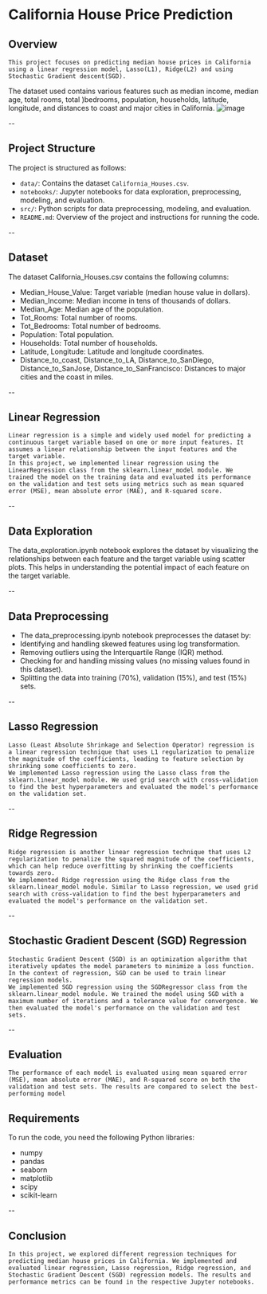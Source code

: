 # California House Price Prediction

## Overview
    This project focuses on predicting median house prices in California using a linear regression model, Lasso(L1), Ridge(L2) and using Stochastic Gradient descent(SGD).
The dataset used contains various features such as median income, median age, total rooms, total )bedrooms, population, households, latitude, longitude, and distances to coast and major cities in California.
![image](https://github.com/SaadElDine/PRODIGY_ML_01/assets/113860522/442dce12-0c12-424c-8351-46667b8e63dc)

--

## Project Structure

The project is structured as follows:

- `data/`: Contains the dataset `California_Houses.csv`.
- `notebooks/`: Jupyter notebooks for data exploration, preprocessing, modeling, and evaluation.
- `src/`: Python scripts for data preprocessing, modeling, and evaluation.
- `README.md`: Overview of the project and instructions for running the code.

--

## Dataset
The dataset California_Houses.csv contains the following columns:
- Median_House_Value: Target variable (median house value in dollars).
- Median_Income: Median income in tens of thousands of dollars.
- Median_Age: Median age of the population.
- Tot_Rooms: Total number of rooms.
- Tot_Bedrooms: Total number of bedrooms.
- Population: Total population.
- Households: Total number of households.
- Latitude, Longitude: Latitude and longitude coordinates.
- Distance_to_coast, Distance_to_LA, Distance_to_SanDiego, Distance_to_SanJose, Distance_to_SanFrancisco: Distances to major cities and the coast in miles.

--

## Linear Regression
    Linear regression is a simple and widely used model for predicting a continuous target variable based on one or more input features. It assumes a linear relationship between the input features and the target variable.
    In this project, we implemented linear regression using the LinearRegression class from the sklearn.linear_model module. We trained the model on the training data and evaluated its performance on the validation and test sets using metrics such as mean squared error (MSE), mean absolute error (MAE), and R-squared score.

--

## Data Exploration
The data_exploration.ipynb notebook explores the dataset by visualizing the relationships between each feature and the target variable using scatter plots. This helps in understanding the potential impact of each feature on the target variable.

--

## Data Preprocessing
- The data_preprocessing.ipynb notebook preprocesses the dataset by:
- Identifying and handling skewed features using log transformation.
- Removing outliers using the Interquartile Range (IQR) method.
- Checking for and handling missing values (no missing values found in this dataset).
- Splitting the data into training (70%), validation (15%), and test (15%) sets.

--

## Lasso Regression
    Lasso (Least Absolute Shrinkage and Selection Operator) regression is a linear regression technique that uses L1 regularization to penalize the magnitude of the coefficients, leading to feature selection by shrinking some coefficients to zero.
    We implemented Lasso regression using the Lasso class from the sklearn.linear_model module. We used grid search with cross-validation to find the best hyperparameters and evaluated the model's performance on the validation set.

--

## Ridge Regression
    Ridge regression is another linear regression technique that uses L2 regularization to penalize the squared magnitude of the coefficients, which can help reduce overfitting by shrinking the coefficients towards zero.
    We implemented Ridge regression using the Ridge class from the sklearn.linear_model module. Similar to Lasso regression, we used grid search with cross-validation to find the best hyperparameters and evaluated the model's performance on the validation set.

--

## Stochastic Gradient Descent (SGD) Regression
    Stochastic Gradient Descent (SGD) is an optimization algorithm that iteratively updates the model parameters to minimize a loss function. In the context of regression, SGD can be used to train linear regression models.
    We implemented SGD regression using the SGDRegressor class from the sklearn.linear_model module. We trained the model using SGD with a maximum number of iterations and a tolerance value for convergence. We then evaluated the model's performance on the validation and test sets.

--

## Evaluation
    The performance of each model is evaluated using mean squared error (MSE), mean absolute error (MAE), and R-squared score on both the validation and test sets. The results are compared to select the best-performing model

## Requirements

To run the code, you need the following Python libraries:

- numpy
- pandas
- seaborn
- matplotlib
- scipy
- scikit-learn
  
--

## Conclusion
    In this project, we explored different regression techniques for predicting median house prices in California. We implemented and evaluated linear regression, Lasso regression, Ridge regression, and Stochastic Gradient Descent (SGD) regression models. The results and performance metrics can be found in the respective Jupyter notebooks.
